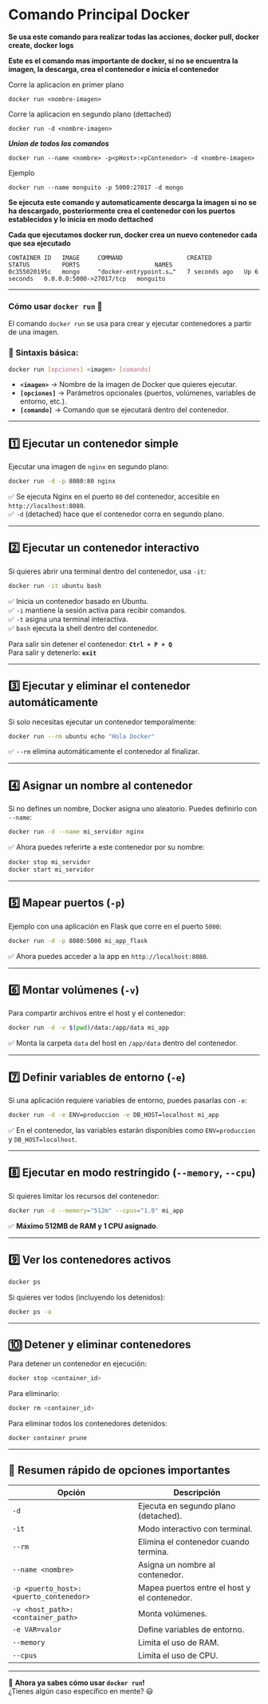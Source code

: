 # Comando Principal Docker

**Se usa este comando para realizar todas las acciones, docker pull, docker create, docker logs**

**Este es el comando mas importante de docker, si no se encuentra la imagen, la descarga, crea el contenedor e inicia el contenedor**

Corre la aplicacion en primer plano

`docker run <nombre-imagen>`

Corre la aplicacion en segundo plano (dettached)

`docker run -d <nombre-imagen>`

***Union de todos los comandos***

`docker run --name <nombre> -p<pHost>:<pContenedor> -d <nombre-imagen>`

Ejemplo

`docker run --name monguito -p 5000:27017 -d mongo`

**Se ejecuta este comando y automaticamente descarga la imagen si no se ha descargado, posteriormente crea el contenedor con los puertos establecidos y lo inicia en modo dettached**

**Cada que ejecutamos docker run, docker crea un nuevo contenedor cada que sea ejecutado**


    CONTAINER ID   IMAGE     COMMAND                  CREATED         STATUS         PORTS                     NAMES
    0c355020195c   mongo     "docker-entrypoint.s…"   7 seconds ago   Up 6 seconds   0.0.0.0:5000->27017/tcp   monguito


---


### **Cómo usar `docker run`** 🚀  

El comando `docker run` se usa para crear y ejecutar contenedores a partir de una imagen.  

### **📌 Sintaxis básica:**  
```sh
docker run [opciones] <imagen> [comando]
```
- **`<imagen>`** → Nombre de la imagen de Docker que quieres ejecutar.  
- **`[opciones]`** → Parámetros opcionales (puertos, volúmenes, variables de entorno, etc.).  
- **`[comando]`** → Comando que se ejecutará dentro del contenedor.  

---

## **1️⃣ Ejecutar un contenedor simple**  
Ejecutar una imagen de `nginx` en segundo plano:  
```sh
docker run -d -p 8080:80 nginx
```
✅ Se ejecuta Nginx en el puerto `80` del contenedor, accesible en `http://localhost:8080`.  
✅ `-d` (detached) hace que el contenedor corra en segundo plano.  

---

## **2️⃣ Ejecutar un contenedor interactivo**  
Si quieres abrir una terminal dentro del contenedor, usa `-it`:  
```sh
docker run -it ubuntu bash
```
✅ Inicia un contenedor basado en Ubuntu.  
✅ `-i` mantiene la sesión activa para recibir comandos.  
✅ `-t` asigna una terminal interactiva.  
✅ `bash` ejecuta la shell dentro del contenedor.  

Para salir sin detener el contenedor: **`Ctrl + P + Q`**  
Para salir y detenerlo: **`exit`**  

---

## **3️⃣ Ejecutar y eliminar el contenedor automáticamente**  
Si solo necesitas ejecutar un contenedor temporalmente:  
```sh
docker run --rm ubuntu echo "Hola Docker"
```
✅ `--rm` elimina automáticamente el contenedor al finalizar.  

---

## **4️⃣ Asignar un nombre al contenedor**  
Si no defines un nombre, Docker asigna uno aleatorio. Puedes definirlo con `--name`:  
```sh
docker run -d --name mi_servidor nginx
```
✅ Ahora puedes referirte a este contenedor por su nombre:  
```sh
docker stop mi_servidor
docker start mi_servidor
```

---

## **5️⃣ Mapear puertos (`-p`)**  
Ejemplo con una aplicación en Flask que corre en el puerto `5000`:  
```sh
docker run -d -p 8080:5000 mi_app_flask
```
✅ Ahora puedes acceder a la app en `http://localhost:8080`.  

---

## **6️⃣ Montar volúmenes (`-v`)**  
Para compartir archivos entre el host y el contenedor:  
```sh
docker run -d -v $(pwd)/data:/app/data mi_app
```
✅ Monta la carpeta `data` del host en `/app/data` dentro del contenedor.  

---

## **7️⃣ Definir variables de entorno (`-e`)**  
Si una aplicación requiere variables de entorno, puedes pasarlas con `-e`:  
```sh
docker run -d -e ENV=produccion -e DB_HOST=localhost mi_app
```
✅ En el contenedor, las variables estarán disponibles como `ENV=produccion` y `DB_HOST=localhost`.  

---

## **8️⃣ Ejecutar en modo restringido (`--memory`, `--cpu`)**  
Si quieres limitar los recursos del contenedor:  
```sh
docker run -d --memory="512m" --cpus="1.0" mi_app
```
✅ **Máximo 512MB de RAM y 1 CPU asignado**.  

---

## **9️⃣ Ver los contenedores activos**  
```sh
docker ps
```
Si quieres ver todos (incluyendo los detenidos):  
```sh
docker ps -a
```

---

## **🔟 Detener y eliminar contenedores**  
Para detener un contenedor en ejecución:  
```sh
docker stop <container_id>
```
Para eliminarlo:  
```sh
docker rm <container_id>
```
Para eliminar todos los contenedores detenidos:  
```sh
docker container prune
```

---

## **📌 Resumen rápido de opciones importantes**  
| Opción                                 | Descripción                                  |
| -------------------------------------- | -------------------------------------------- |
| `-d`                                   | Ejecuta en segundo plano (detached).         |
| `-it`                                  | Modo interactivo con terminal.               |
| `--rm`                                 | Elimina el contenedor cuando termina.        |
| `--name <nombre>`                      | Asigna un nombre al contenedor.              |
| `-p <puerto_host>:<puerto_contenedor>` | Mapea puertos entre el host y el contenedor. |
| `-v <host_path>:<container_path>`      | Monta volúmenes.                             |
| `-e VAR=valor`                         | Define variables de entorno.                 |
| `--memory`                             | Limita el uso de RAM.                        |
| `--cpus`                               | Limita el uso de CPU.                        |

---

🚀 **Ahora ya sabes cómo usar `docker run`!**  
¿Tienes algún caso específico en mente? 😃